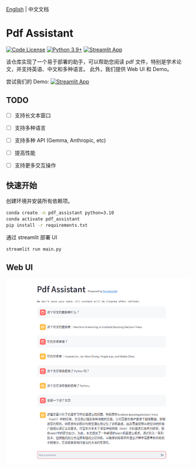 [English](../README.md) | 中文文档

# Pdf Assistant

[![Code License](https://img.shields.io/badge/Code%20License-Apache_2.0-green.svg)](https://github.com/huawei-lin/LLMsEasyFinetune/blob/master/LICENSE)
[![Python 3.9+](https://img.shields.io/badge/python-3.9+-blue.svg)](https://www.python.org/downloads/release/python-390/)
[![Streamlit App](https://static.streamlit.io/badges/streamlit_badge_black_white.svg)](https://dynamonai-pdf-assistant.streamlit.app/)

该仓库实现了一个易于部署的助手，可以帮助您阅读 pdf 文件，特别是学术论文，并支持英语、中文和多种语言。 此外，我们提供 Web UI 和 Demo。


尝试我们的 Demo: [![Streamlit App](https://static.streamlit.io/badges/streamlit_badge_black_white.svg)](https://dynamonai-pdf-assistant.streamlit.app/)

## TODO

- [ ] 支持长文本窗口
- [ ] 支持多种语言
- [ ] 支持多种 API (Gemma, Anthropic, etc)
- [ ] 提高性能
- [ ] 支持更多交互操作


## 快速开始

创建环境并安装所有依赖项。

```bash
conda create -n pdf_assistant python=3.10
conda activate pdf_assistant
pip install -r requirements.txt
```

通过 streamlit 部署 UI

```bash
streamlit run main.py
```

## Web UI

![](../assets/example_Chinese.png)
